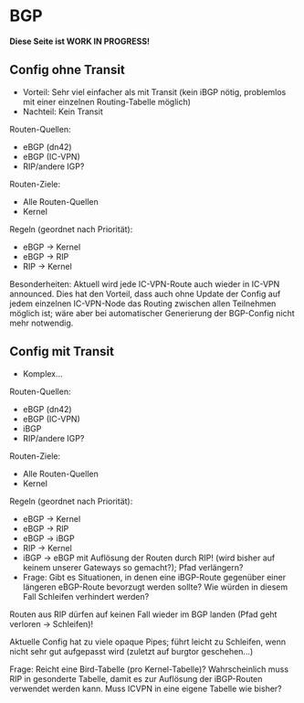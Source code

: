 # BGP

**Diese Seite ist WORK IN PROGRESS!**

## Config ohne Transit

* Vorteil: Sehr viel einfacher als mit Transit (kein iBGP nötig, problemlos mit einer einzelnen Routing-Tabelle möglich)
* Nachteil: Kein Transit

Routen-Quellen:
* eBGP (dn42)
* eBGP (IC-VPN)
* RIP/andere IGP?

Routen-Ziele:
* Alle Routen-Quellen
* Kernel


Regeln (geordnet nach Priorität):
* eBGP -> Kernel
* eBGP -> RIP
* RIP -> Kernel


Besonderheiten: Aktuell wird jede IC-VPN-Route auch wieder in IC-VPN announced.
Dies hat den Vorteil, dass auch ohne Update der Config auf jedem einzelnen IC-VPN-Node
das Routing zwischen allen Teilnehmen möglich ist; wäre aber bei automatischer Generierung der BGP-Config nicht mehr notwendig.


## Config mit Transit

* Komplex...

Routen-Quellen:
* eBGP (dn42)
* eBGP (IC-VPN)
* iBGP
* RIP/andere IGP?

Routen-Ziele:
* Alle Routen-Quellen
* Kernel


Regeln (geordnet nach Priorität):
* eBGP -> Kernel
* eBGP -> RIP
* eBGP -> iBGP
* RIP -> Kernel
* iBGP -> eBGP mit Auflösung der Routen durch RIP! (wird bisher auf keinem unserer Gateways so gemacht?); Pfad verlängern?
* Frage: Gibt es Situationen, in denen eine iBGP-Route gegenüber einer längeren eBGP-Route bevorzugt werden sollte?
Wie würden in diesem Fall Schleifen verhindert werden?

Routen aus RIP dürfen auf keinen Fall wieder im BGP landen (Pfad geht verloren -> Schleifen)!

Aktuelle Config hat zu viele opaque Pipes; führt leicht zu Schleifen, wenn nicht sehr gut aufgepasst wird (zuletzt
auf burgtor geschehen...)

Frage: Reicht eine Bird-Tabelle (pro Kernel-Tabelle)? Wahrscheinlich muss RIP in gesonderte Tabelle, damit es zur Auflösung der
iBGP-Routen verwendet werden kann. Muss ICVPN in eine eigene Tabelle wie bisher?